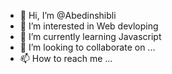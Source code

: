 - 👋 Hi, I’m @Abedinshibli
- 👀 I’m interested in Web devloping
- 🌱 I’m currently learning Javascript
- 💞️ I’m looking to collaborate on ...
- 📫 How to reach me ...

<!---
Abedinshibli/Abedinshibli is a ✨ special ✨ repository because its `README.md` (this file) appears on your GitHub profile.
You can click the Preview link to take a look at your changes.
--->
